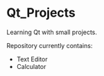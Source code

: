 # Qt_Projects

Learning Qt with small projects.

Repository currently contains:

- Text Editor
- Calculator
